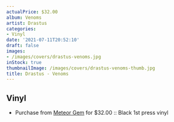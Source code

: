 ```yaml
---
actualPrice: $32.00
album: Venoms
artist: Drastus
categories:
- Vinyl
date: '2021-07-11T20:52:10'
draft: false
images:
- /images/covers/drastus-venoms.jpg
inStock: true
thumbnailImage: /images/covers/drastus-venoms-thumb.jpg
title: Drastus - Venoms
---
```


## Vinyl
* Purchase from [Meteor Gem](https://meteor-gem.com/products/drastus-venoms-2xlp) for $32.00 :: Black 1st press vinyl
